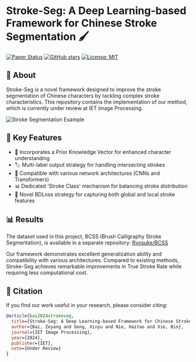 # Stroke-Seg: A Deep Learning-based Framework for Chinese Stroke Segmentation 🖌️

[![Paper Status](https://img.shields.io/badge/Paper-Under_Review-yellow)](https://ietresearch.onlinelibrary.wiley.com/journal/17519667)
[![GitHub stars](https://img.shields.io/github/stars/Rvosuke/Stroke-Seg.svg?style=social&label=Star&maxAge=2592000)](https://GitHub.com/Rvosuke/Stroke-Seg/stargazers/)
[![License: MIT](https://img.shields.io/badge/License-MIT-blue.svg)](https://opensource.org/licenses/MIT)

## 📝 About

Stroke-Seg is a novel framework designed to improve the stroke segmentation of Chinese characters by tackling complex stroke characteristics. This repository contains the implementation of our method, which is currently under review at IET Image Processing.

![Stroke Segmentation Example](stroke_seg_example.png)

## 🔑 Key Features

- 🧠 Incorporates a Prior Knowledge Vector for enhanced character understanding
- 🏷️ Multi-label output strategy for handling intersecting strokes
- 💪 Compatible with various network architectures (CNNs and Transformers)
- 📊 Dedicated 'Stroke Class' mechanism for balancing stroke distribution
- 🎯 Novel BDLoss strategy for capturing both global and local stroke features

## 📊 Results

The dataset used in this project, BCSS (Brush Calligraphy Stroke Segmentation), is available in a separate repository: [Rvosuke/BCSS](https://github.com/Rvosuke/BCSS)

Our framework demonstrates excellent generalization ability and compatibility with various architectures. Compared to existing methods, Stroke-Seg achieves remarkable improvements in True Stroke Rate while requiring less computational cost.

## 📖 Citation

If you find our work useful in your research, please consider citing:

```bibtex
@article{bai2024strokeseg,
  title={Stroke-Seg: A Deep Learning-based Framework for Chinese Stroke Segmentation},
  author={Bai, Zeyang and Gong, Xinyu and Nie, Haitao and Xie, Bin},
  journal={IET Image Processing},
  year={2024},
  publisher={IET},
  note={Under Review}
}
```
